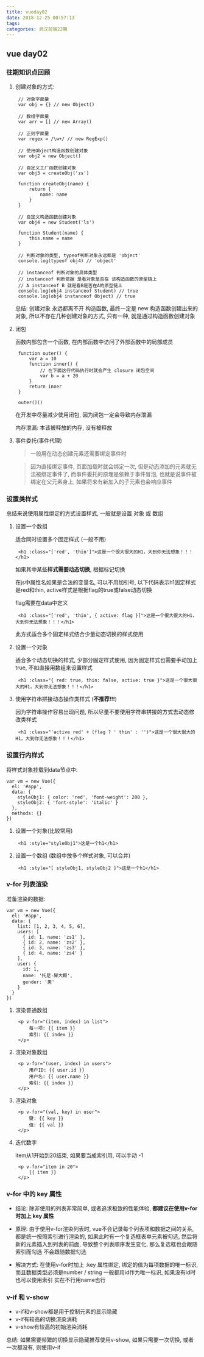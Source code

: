 ```yaml
---
title: vueday02
date: 2018-12-25 00:57:13
tags:
categories: 武汉前端22期
---
```



## vue day02 ##

### 往期知识点回顾 ###

1. 创建对象的方式:

		// 对象字面量
		var obj = {} // new Object()
		
		// 数组字面量
		var arr = [] // new Array()
		
		// 正则字面量
		var regex = /\w+/ // new RegExp()
		
		// 使用Object构造函数创建对象
		var obj2 = new Object()
		
		// 自定义工厂函数创建对象
		var obj3 = createObj('zs')
		
		function createObj(name) {
			return {
				name: name
			}
		}
		
		// 自定义构造函数创建对象
		var obj4 = new Student('ls')
		
		function Student(name) {
			this.name = name
		}
		
		// 判断对象的类型, typeof判断对象永远都是 'object'
		console.log(typeof obj4) // 'object'
		
		// instanceof 判断对象的具体类型
		// instanceof 判断依据 是看对象是否在 该构造函数的原型链上
		// A instanceof B 就是看B是否在A的原型链上
		console.log(obj4 instanceof Student) // true
		console.log(obj4 instanceof Object) // true

	总结: 创建对象 永远都离不开 构造函数, 最终一定是 new 构造函数创建出来的对象, 所以不存在几种创建对象的方式, 只有一种, 就是通过构造函数创建对象

2. 闭包

	函数内部包含一个函数, 在内部函数中访问了外部函数中的局部成员

		function outer() {
			var a = 10
			function inner() {
				// 在下面这行代码执行时就会产生 closure 闭包空间
				var b = a + 20
			}
			return inner
		}

		outer()()

	在开发中尽量减少使用闭包, 因为闭包一定会导致内存泄漏

	内存泄漏: 本该被释放的内存, 没有被释放

3. 事件委托(事件代理)

	> 一般用在动态创建元素还需要绑定事件时

	> 因为直接绑定事件, 页面加载时就会绑定一次, 但是动态添加的元素就无法被绑定事件了, 而事件委托的原理是依赖于事件冒泡, 也就是说事件被绑定在父元素身上, 如果将来有新加入的子元素也会响应事件

### 设置类样式 ###

总结来说使用属性绑定的方式设置样式, 一般就是设置 对象 或 数组

1. 设置一个数组

	适合同时设置多个固定样式 (一般不用)

		<h1 :class="['red', 'thin']">这是一个很大很大的H1，大到你无法想象！！！</h1>

	如果其中某些**样式需要动态切换**, 根据标记切换

	在js中属性名如果是合法的变量名, 可以不用加引号, 以下代码表示h1固定样式是red和thin, active样式是根据flag的true或false动态切换

	flag需要在data中定义

		<h1 :class="['red', 'thin', { active: flag }]">这是一个很大很大的H1，大到你无法想象！！！</h1>

	此方式适合多个固定样式结合少量动态切换的样式使用

2. 设置一个对象

	适合多个动态切换的样式, 少部分固定样式使用, 因为固定样式也需要手动加上true, 不如直接用数组来设置样式

		<h1 :class="{ red: true, thin: false, active: true }">这是一个很大很大的H1，大到你无法想象！！！</h1>

3. 使用字符串拼接动态操作类样式 (**不推荐!!!**)

	因为字符串操作容易出现问题, 所以尽量不要使用字符串拼接的方式去动态修改类样式

		<h1 :class="'active red' + (flag ? ' thin' : '')">这是一个很大很大的H1，大到你无法想象！！！</h1>

### 设置行内样式 ###

将样式对象挂载到data节点中:

	var vm = new Vue({
      el: '#app',
      data: {
        styleObj1: { color: 'red', 'font-weight': 200 },
        styleObj2: { 'font-style': 'italic' }
      },
      methods: {}
    })

1. 设置一个对象(比较常用)

		<h1 :style="styleObj1">这是一个h1</h1>

2. 设置一个数组 (数组中放多个样式对象, 可以合并)

		<h1 :style="[ styleObj1, styleObj2 ]">这是一个h1</h1>

### v-for 列表渲染 ###

准备渲染的数据:

	var vm = new Vue({
      el: '#app',
      data: {
        list: [1, 2, 3, 4, 5, 6],
		users: [
          { id: 1, name: 'zs1' },
          { id: 2, name: 'zs2' },
          { id: 3, name: 'zs3' },
          { id: 4, name: 'zs4' }
        ],
		user: {
          id: 1,
          name: '托尼·屎大颗',
          gender: '男'
        }
      }
    })

1. 渲染普通数组

		<p v-for="(item, index) in list">
			每一项: {{ item }}
			索引: {{ index }}
		</p>

2. 渲染对象数组

		<p v-for="(user, index) in users">
			用户ID: {{ user.id }}
			用户名: {{ user.name }}
			索引: {{ index }}
		</p>

3. 渲染对象
		
		<p v-for="(val, key) in user">
			键: {{ key }}
			值: {{ val }}
		</p>

4. 迭代数字

	item从1开始到20结束, 如果要当成索引用, 可以手动 -1

		<p v-for="item in 20">
			{{ item }}
		</p>

### v-for 中的 key 属性 ###

- 结论: 除非使用的列表非常简单, 或者追求极致的性能体验, **都建议在使用v-for时加上 key 属性**

- 原理: 由于使用v-for渲染列表时, vue不会记录每个列表项和数据之间的关系, 都是统一按照索引进行渲染的, 如果此时有一个复选框表单元素被勾选, 然后将新的元素插入到列表的前面, 导致整个列表顺序发生变化, 那么复选框也会跟随索引而勾选 不会跟随数据勾选

- 解决方式: 在使用v-for时加上 :key 属性绑定, 绑定的值为每项数据的唯一标识, 而且数据类型必须是number / string 一般都用id作为唯一标识, 如果没有id时也可以使用索引 实在不行用name也行

### v-if 和 v-show ###

- v-if和v-show都是用于控制元素的显示隐藏
- v-if有较高的切换渲染消耗
- v-show有较高的初始渲染消耗

总结: 如果需要频繁的切换显示隐藏推荐使用v-show, 如果只需要一次切换, 或者一次都没有, 则使用v-if

